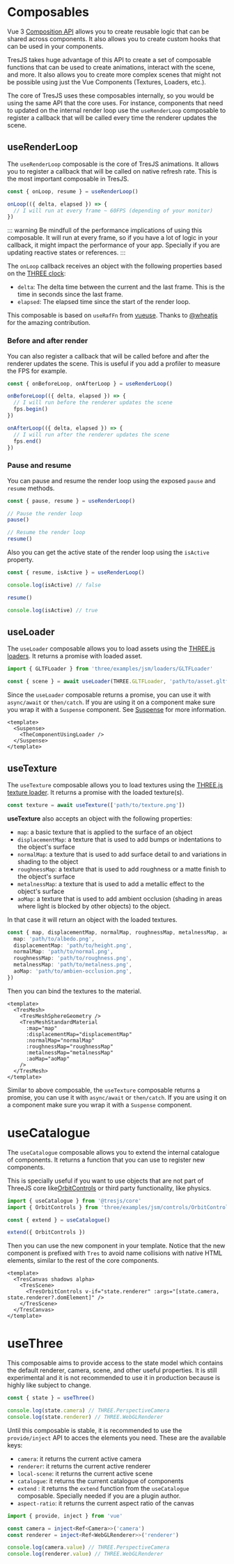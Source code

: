 # Composables

Vue 3 [Composition API](https://vuejs.org/guide/extras/composition-api-faq.html#what-is-composition-api) allows you to create reusable logic that can be shared across components. It also allows you to create custom hooks that can be used in your components.

TresJS takes huge advantage of this API to create a set of composable functions that can be used to create animations, interact with the scene, and more. It also allows you to create more complex scenes that might not be possible using just the Vue Components (Textures, Loaders, etc.).

The core of TresJS uses these composables internally, so you would be using the same API that the core uses. For instance, components that need to updated on the internal render loop use the `useRenderLoop` composable to register a callback that will be called every time the renderer updates the scene.

## useRenderLoop

The `useRenderLoop` composable is the core of TresJS animations. It allows you to register a callback that will be called on native refresh rate. This is the most important composable in TresJS.

```ts
const { onLoop, resume } = useRenderLoop()

onLoop(({ delta, elapsed }) => {
  // I will run at every frame ~ 60FPS (depending of your monitor)
})
```

::: warning
Be mindfull of the performance implications of using this composable. It will run at every frame, so if you have a lot of logic in your callback, it might impact the performance of your app. Specially if you are updating reactive states or references.
:::

The `onLoop` callback receives an object with the following properties based on the [THREE clock](https://threejs.org/docs/?q=clock#api/en/core/Clock):

- `delta`: The delta time between the current and the last frame. This is the time in seconds since the last frame.
- `elapsed`: The elapsed time since the start of the render loop.

This composable is based on `useRafFn` from [vueuse](https://vueuse.org/core/useRafFn/). Thanks to [@wheatjs](https://github.com/orgs/Tresjs/people/wheatjs) for the amazing contribution.

### Before and after render

You can also register a callback that will be called before and after the renderer updates the scene. This is useful if you add a profiler to measure the FPS for example.

```ts
const { onBeforeLoop, onAfterLoop } = useRenderLoop()

onBeforeLoop(({ delta, elapsed }) => {
  // I will run before the renderer updates the scene
  fps.begin()
})

onAfterLoop(({ delta, elapsed }) => {
  // I will run after the renderer updates the scene
  fps.end()
})
```

### Pause and resume

You can pause and resume the render loop using the exposed `pause` and `resume` methods.

```ts
const { pause, resume } = useRenderLoop()

// Pause the render loop
pause()

// Resume the render loop
resume()
```

Also you can get the active state of the render loop using the `isActive` property.

```ts
const { resume, isActive } = useRenderLoop()

console.log(isActive) // false

resume()

console.log(isActive) // true
```

## useLoader

The `useLoader` composable allows you to load assets using the [THREE.js loaders](https://threejs.org/docs/#manual/en/introduction/Loading-3D-models). It returns a promise with loaded asset.

```ts
import { GLTFLoader } from 'three/examples/jsm/loaders/GLTFLoader'

const { scene } = await useLoader(THREE.GLTFLoader, 'path/to/asset.gltf')
```

Since the `useLoader` composable returns a promise, you can use it with `async/await` or `then/catch`. If you are using it on a component make sure you wrap it with a `Suspense` component. See [Suspense](https://vuejs.org/guide/built-ins/suspense.html#suspense) for more information.

```vue
<template>
  <Suspense>
    <TheComponentUsingLoader />
  </Suspense>
</template>
```

## useTexture

The `useTexture` composable allows you to load textures using the [THREE.js texture loader](https://threejs.org/docs/#api/en/loaders/TextureLoader). It returns a promise with the loaded texture(s).

```ts
const texture = await useTexture(['path/to/texture.png'])
```

**useTexture** also accepts an object with the following properties:

- `map`: a basic texture that is applied to the surface of an object
- `displacementMap`: a texture that is used to add bumps or indentations to the object's surface
- `normalMap`: a texture that is used to add surface detail to and variations in shading to the object
- `roughnessMap`: a texture that is used to add roughness or a matte finish to the object's surface
- `metalnessMap`: a texture that is used to add a metallic effect to the object's surface
- `aoMap`: a texture that is used to add ambient occlusion (shading in areas where light is blocked by other objects) to the object.

In that case it will return an object with the loaded textures.

```ts
const { map, displacementMap, normalMap, roughnessMap, metalnessMap, aoMap } = await useTexture({
  map: 'path/to/albedo.png',
  displacementMap: 'path/to/height.png',
  normalMap: 'path/to/normal.png',
  roughnessMap: 'path/to/roughness.png',
  metalnessMap: 'path/to/metalness.png',
  aoMap: 'path/to/ambien-occlusion.png',
})
```

Then you can bind the textures to the material.

```vue
<template>
  <TresMesh>
    <TresMeshSphereGeometry />
    <TresMeshStandardMaterial
      :map="map"
      :displacementMap="displacementMap"
      :normalMap="normalMap"
      :roughnessMap="roughnessMap"
      :metalnessMap="metalnessMap"
      :aoMap="aoMap"
    />
  </TresMesh>
</template>
```

Similar to above composable, the `useTexture` composable returns a promise, you can use it with `async/await` or `then/catch`. If you are using it on a component make sure you wrap it with a `Suspense` component.

# useCatalogue

The `useCatalogue` composable allows you to extend the internal catalogue of components. It returns a function that you can use to register new components.

This is specially useful if you want to use objects that are not part of ThreeJS core like[OrbitControls](https://threejs.org/docs/#examples/en/controls/OrbitControls) or third party functionality, like physics.

```ts
import { useCatalogue } from '@tresjs/core'
import { OrbitControls } from 'three/examples/jsm/controls/OrbitControls'

const { extend } = useCatalogue()

extend({ OrbitControls })
```

Then you can use the new component in your template. Notice that the new component is prefixed with `Tres` to avoid name collisions with native HTML elements, similar to the rest of the core components.

```vue
<template>
  <TresCanvas shadows alpha>
    <TresScene>
      <TresOrbitControls v-if="state.renderer" :args="[state.camera, state.renderer?.domElement]" />
    </TresScene>
  </TresCanvas>
</template>
```

# useThree <Badge type="warning" text="experimental" />

This composable aims to provide access to the state model which contains the default renderer, camera, scene, and other useful properties. It is still experimental and it is not recommended to use it in production because is highly like subject to change.

```ts
const { state } = useThree()

console.log(state.camera) // THREE.PerspectiveCamera
console.log(state.renderer) // THREE.WebGLRenderer
```

Until this composable is stable, it is recommended to use the `provide/inject` API to acces the elements you need. These are the available keys:

- `camera`: it returns the current active camera
- `renderer`: it returns the current active renderer
- `local-scene`: it returns the current active scene
- `catalogue`: it returns the current catalogue of components
- `extend` : it returns the `extend` function from the `useCatalogue` composable. Specially needed if you are a plugin author.
- `aspect-ratio`: it returns the current aspect ratio of the canvas

```ts
import { provide, inject } from 'vue'

const camera = inject<Ref<Camera>>('camera')
const renderer = inject<Ref<WebGLRenderer>>('renderer')

console.log(camera.value) // THREE.PerspectiveCamera
console.log(renderer.value) // THREE.WebGLRenderer
```
